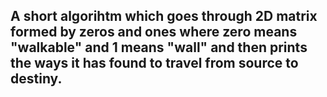 ## A short algorihtm which goes through 2D matrix formed by zeros and ones where zero means "walkable" and 1 means "wall" and then prints the ways it has found to travel from source to destiny.
